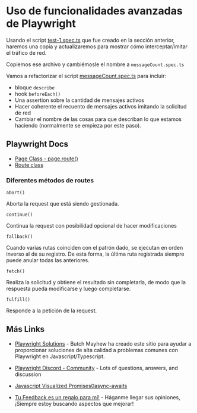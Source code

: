 # Uso de funcionalidades avanzadas de Playwright

Usando el script [test-1.spec.ts](./tests/test-1.spec.ts) que fue creado en la sección anterior, haremos una copia y actualizaremos para mostrar cómo interceptar/imitar el tráfico de red.

Copiemos ese archivo y cambiémosle el nombre a `messageCount.spec.ts`

Vamos a refactorizar el script [messageCount.spec.ts](./tests/messageCount.spec.ts) para incluir:

* bloque `describe`
* hook `beforeEach()`
* Una assertion sobre la cantidad de mensajes activos
* Hacer coherente el recuento de mensajes activos imitando la solicitud de red
* Cambiar el nombre de las cosas para que describan lo que estamos haciendo (normalmente se empieza por este paso).

## Playwright Docs

* [Page Class - page.route()](https://playwright.dev/docs/api/class-page#page-route)
* [Route class](https://playwright.dev/docs/api/class-route)

### Diferentes métodos de routes

`abort()`

Aborta la request que está siendo gestionada.

`continue()`

Continua la request con posibilidad opcional de hacer modificaciones

`fallback()`

Cuando varias rutas coinciden con el patrón dado, se ejecutan en orden inverso al de su registro. De esta forma, la última ruta registrada siempre puede anular todas las anteriores.

`fetch()`

Realiza la solicitud y obtiene el resultado sin completarla, de modo que la respuesta pueda modificarse y luego completarse.

`fulfill()`

Responde a la petición de la request.

## Más Links

* [Playwright Solutions](https://playwrightsolutions.com/) - Butch Mayhew ha creado este sitio para ayudar a proporcionar soluciones de alta calidad a problemas comunes con Playwright en Javascript/Typescript.

* [Playwright Discord - Community](https://discord.com/invite/playwright) - Lots of questions, answers, and discussion
* [Javascript Visualized Promises0async-awaits](https://dev.to/lydiahallie/javascript-visualized-promises-async-await-5gke)
* [Tu Feedback es un regalo para mí!](https://forms.gle/USHahwNNGD3BdheQ6) - Háganme llegar sus opiniones, ¡Siempre estoy buscando aspectos que mejorar!
